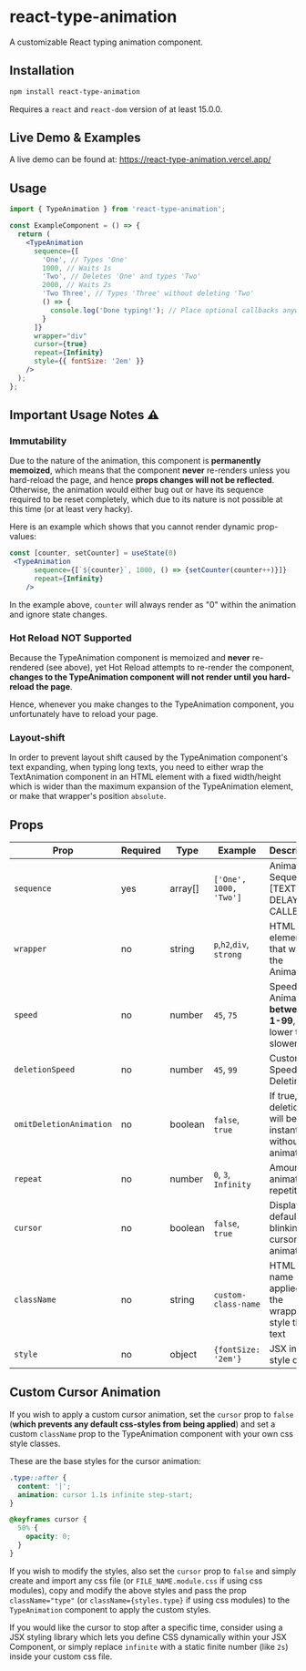 # react-type-animation

A customizable React typing animation component.

## Installation

```bash
npm install react-type-animation
```

Requires a `react` and `react-dom` version of at least 15.0.0.

## Live Demo & Examples

A live demo can be found at: https://react-type-animation.vercel.app/

## Usage

```jsx
import { TypeAnimation } from 'react-type-animation';

const ExampleComponent = () => {
  return (
    <TypeAnimation
      sequence={[
        'One', // Types 'One'
        1000, // Waits 1s
        'Two', // Deletes 'One' and types 'Two'
        2000, // Waits 2s
        'Two Three', // Types 'Three' without deleting 'Two'
        () => {
          console.log('Done typing!'); // Place optional callbacks anywhere in the array
        }
      ]}
      wrapper="div"
      cursor={true}
      repeat={Infinity}
      style={{ fontSize: '2em' }}
    />
  );
};
```

## Important Usage Notes ⚠

### Immutability

Due to the nature of the animation, this component is **permanently memoized**, which means that the component **never** re-renders unless you hard-reload the page, and hence **props changes will not be reflected**. Otherwise, the animation would either bug out or have its sequence required to be reset completely, which due to its nature is not possible at this time (or at least very hacky).

Here is an example which shows that you cannot render dynamic prop-values:

```jsx
const [counter, setCounter] = useState(0)
 <TypeAnimation
      sequence={[`${counter}`, 1000, () => {setCounter(counter++)}]}
      repeat={Infinity}
    />
```

In the example above, `counter` will always render as "0" within the animation and ignore state changes.

### Hot Reload NOT Supported

Because the TypeAnimation component is memoized and **never** re-rendered (see above), yet Hot Reload attempts to re-render the component, **changes to the TypeAnimation component will not render until you hard-reload the page**.

Hence, whenever you make changes to the TypeAnimation component, you unfortunately have to reload your page.

### Layout-shift

In order to prevent layout shift caused by the TypeAnimation component's text expanding, when typing long texts, you need to either wrap the TextAnimation component in an HTML element with a fixed width/height which is wider than the maximum expansion of the TypeAnimation element, or make that wrapper's position `absolute`.

## Props

| Prop                    | Required | Type    | Example                  | Description                                                | Default |
| ----------------------- | -------- | ------- | ------------------------ | ---------------------------------------------------------- | ------- |
| `sequence`              | yes      | array[] | `['One', 1000, 'Two']`   | Animation Sequence: [TEXT, DELAY-MS, CALLBACK]             | `none`  |
| `wrapper`               | no       | string  | `p`,`h2`,`div`, `strong` | HTML element tag that wraps the Animation                  | `div`   |
| `speed`                 | no       | number  | `45`, `75`               | Speed Of Animation: **between 1-99**, The lower the slower | `40`    |
| `deletionSpeed`         | no       | number  | `45`, `99`               | Custom Speed for Deleting                                  | `speed` |
| `omitDeletionAnimation` | no       | boolean | `false`, `true`          | If true, deletions will be instant and without animation   | `false` |
| `repeat`                | no       | number  | `0`, `3`, `Infinity`     | Amount of animation repetitions                            | `0`     |
| `cursor`                | no       | boolean | `false`, `true`          | Display default blinking cursor css-animation              | `true`  |
| `className`             | no       | string  | `custom-class-name`      | HTML class name applied to the wrapper to style the text   | `none`  |
| `style`                 | no       | object  | `{fontSize: '2em'}`      | JSX inline style object                                    | `none`  |

## Custom Cursor Animation

If you wish to apply a custom cursor animation, set the `cursor` prop to `false` (**which prevents any default css-styles from being applied**) and set a custom `className` prop to the TypeAnimation component with your own css style classes.

These are the base styles for the cursor animation:

```css
.type::after {
  content: '|';
  animation: cursor 1.1s infinite step-start;
}

@keyframes cursor {
  50% {
    opacity: 0;
  }
}
```

If you wish to modify the styles, also set the `cursor` prop to `false` and simply create and import any css file (or `FILE_NAME.module.css` if using css modules), copy and modify the above styles and pass the prop `className="type"` (or `className={styles.type}` if using css modules) to the `TypeAnimation` component to apply the custom styles.

If you would like the cursor to stop after a specific time, consider using a JSX styling library which lets you define CSS dynamically within your JSX Component, or simply replace `infinite` with a static finite number (like `2s`) inside your custom css file.
